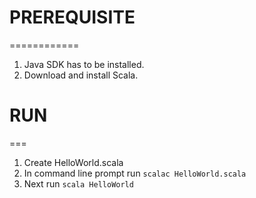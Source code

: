 # PREREQUISITE 
  ============
1. Java SDK has to be installed.
2. Download and install Scala.


# RUN
  ===

1. Create HelloWorld.scala
2. In command line prompt run `scalac HelloWorld.scala`
3. Next run `scala HelloWorld`